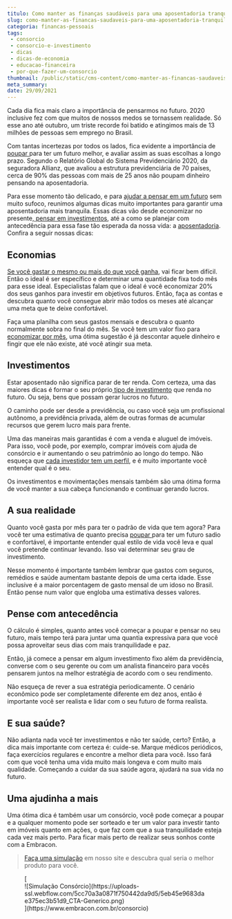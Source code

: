 ```yaml
---
titulo: Como manter as finanças saudáveis para uma aposentadoria tranquila
slug: como-manter-as-financas-saudaveis-para-uma-aposentadoria-tranquila
categoria: financas-pessoais
tags:
 - consorcio
 - consorcio-e-investimento
 - dicas
 - dicas-de-economia
 - educacao-financeira
 - por-que-fazer-um-consorcio
thumbnail: /public/static/cms-content/como-manter-as-financas-saudaveis-para-uma-aposentadoria-tranquila.jpg
meta_summary: 
date: 29/09/2021
---
```

Cada dia fica mais claro a importância de pensarmos no futuro. 2020 inclusive fez com que muitos de nossos medos se tornassem realidade. Só esse ano até outubro, um triste recorde foi batido e atingimos mais de 13 milhões de pessoas sem emprego no Brasil.

Com tantas incertezas por todos os lados, fica evidente a importância de [poupar ](https://www.embracon.com.br/blog/poupar-dinheiro-com-o-consorcio-e-possivel-sim)para ter um futuro melhor, e avaliar assim as suas escolhas a longo prazo. Segundo o Relatório Global do Sistema Previdenciário 2020, da seguradora Allianz, que avaliou a estrutura previdenciária de 70 países, cerca de 90% das pessoas com mais de 25 anos não poupam dinheiro pensando na aposentadoria.

Para esse momento tão delicado, e para [ajudar a pensar em um futuro](https://www.embracon.com.br/blog/planeje-sua-vida-financeira-e-fique-sempre-no-azul) sem muito sufoco, reunimos algumas dicas muito importantes para garantir uma aposentadoria mais tranquila. Essas dicas vão desde economizar no presente,[ pensar em investimentos](https://www.embracon.com.br/blog/afinal-quais-sao-as-diferencas-entre-poupar-economizar-e-investir), até a como se planejar com antecedência para essa fase tão esperada da nossa vida: a [aposentadoria](https://www.embracon.com.br/blog/como-organizar-a-vida-financeira-para-uma-aposentadoria-tranquila). Confira a seguir nossas dicas:

Economias
---------

[Se você gastar o mesmo ou mais do que você ganha](https://www.embracon.com.br/blog/como-identificar-e-eliminar-gastos-desnecessarios), vai ficar bem difícil. Então o ideal é ser específico e determinar uma quantidade fixa todo mês para esse ideal. Especialistas falam que o ideal é você economizar 20% dos seus ganhos para investir em objetivos futuros. Então, faça as contas e descubra quanto você consegue abrir mão todos os meses até alcançar uma meta que te deixe confortável.

Faça uma planilha com seus gastos mensais e descubra o quanto normalmente sobra no final do mês. Se você tem um valor fixo para [economizar por mês](https://www.embracon.com.br/blog/5-erros-que-voce-deve-evitar-para-conseguir-economizar-dinheiro), uma ótima sugestão é já descontar aquele dinheiro e fingir que ele não existe, até você atingir sua meta.

Investimentos
-------------

Estar aposentado não significa parar de ter renda. Com certeza, uma das maiores dicas é formar o seu próprio[ tipo de investimento](https://www.embracon.com.br/blog/investimentos-alto-risco-vale-a-pena) que renda no futuro. Ou seja, bens que possam gerar lucros no futuro.

O caminho pode ser desde a previdência, ou caso você seja um profissional autônomo, a previdência privada, além de outras formas de acumular recursos que gerem lucro mais para frente.

Uma das maneiras mais garantidas é com a venda e aluguel de imóveis. Para isso, você pode, por exemplo, comprar imóveis com ajuda de consórcio e ir aumentando o seu patrimônio ao longo do tempo. Não esqueça que [cada investidor tem um perfil](https://www.embracon.com.br/blog/perfil-de-investidor-conheca-os-tipos-e-saiba-qual-e-o-seu), e é muito importante você entender qual é o seu.

Os investimentos e movimentações mensais também são uma ótima forma de você manter a sua cabeça funcionando e continuar gerando lucros.

A sua realidade
---------------

Quanto você gasta por mês para ter o padrão de vida que tem agora? Para você ter uma estimativa de quanto precisa [poupar ](https://www.embracon.com.br/blog/reserva-financeira-como-preparar-a-sua)para ter um futuro sadio e confortável, é importante entender qual estilo de vida você leva e qual você pretende continuar levando. Isso vai determinar seu grau de investimento.

Nesse momento é importante também lembrar que gastos com seguros, remédios e saúde aumentam bastante depois de uma certa idade. Esse inclusive é a maior porcentagem de gasto mensal de um idoso no Brasil. Então pense num valor que engloba uma estimativa desses valores.

Pense com antecedência
----------------------

O cálculo é simples, quanto antes você começar a poupar e pensar no seu futuro, mais tempo terá para juntar uma quantia expressiva para que você possa aproveitar seus dias com mais tranquilidade e paz.

Então, já comece a pensar em algum investimento fixo além da previdência, converse com o seu gerente ou com um analista financeiro para vocês pensarem juntos na melhor estratégia de acordo com o seu rendimento.

Não esqueça de rever a sua estratégia periodicamente. O cenário econômico pode ser completamente diferente em dez anos, então é importante você ser realista e lidar com o seu futuro de forma realista.

E sua saúde?
------------

Não adianta nada você ter investimentos e não ter saúde, certo? Então, a dica mais importante com certeza é: cuide-se. Marque médicos periódicos, faça exercícios regulares e encontre a melhor dieta para você. Isso fará com que você tenha uma vida muito mais longeva e com muito mais qualidade. Começando a cuidar da sua saúde agora, ajudará na sua vida no futuro.

Uma ajudinha a mais
-------------------

Uma ótima dica é também usar um consórcio, você pode começar a poupar e a qualquer momento pode ser sorteado e ter um valor para investir tanto em imóveis quanto em ações, o que faz com que a sua tranquilidade esteja cada vez mais perto. Para ficar mais perto de realizar seus sonhos conte com a Embracon.

> [Faça uma simulação](https://www.embracon.com.br/consorcio) em nosso site e descubra qual seria o melhor produto para você.

<figure class="w-richtext-figure-type-image w-richtext-align-center">[<div>![Simulação Consórcio](https://uploads-ssl.webflow.com/5cc70a3a0871f750442da9d5/5eb45e9683dae375ec3b51d9_CTA-Generico.png)</div>](https://www.embracon.com.br/consorcio)</figure>
